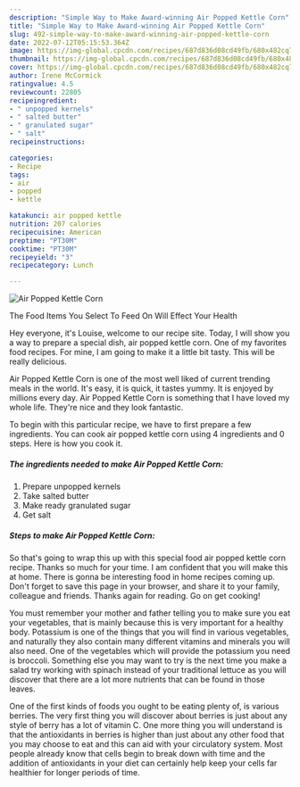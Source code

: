 ```yaml
---
description: "Simple Way to Make Award-winning Air Popped Kettle Corn"
title: "Simple Way to Make Award-winning Air Popped Kettle Corn"
slug: 492-simple-way-to-make-award-winning-air-popped-kettle-corn
date: 2022-07-12T05:15:53.364Z
image: https://img-global.cpcdn.com/recipes/687d836d08cd49fb/680x482cq70/air-popped-kettle-corn-recipe-main-photo.jpg
thumbnail: https://img-global.cpcdn.com/recipes/687d836d08cd49fb/680x482cq70/air-popped-kettle-corn-recipe-main-photo.jpg
cover: https://img-global.cpcdn.com/recipes/687d836d08cd49fb/680x482cq70/air-popped-kettle-corn-recipe-main-photo.jpg
author: Irene McCormick
ratingvalue: 4.5
reviewcount: 22805
recipeingredient:
- " unpopped kernels"
- " salted butter"
- " granulated sugar"
- " salt"
recipeinstructions:

categories:
- Recipe
tags:
- air
- popped
- kettle

katakunci: air popped kettle 
nutrition: 207 calories
recipecuisine: American
preptime: "PT30M"
cooktime: "PT30M"
recipeyield: "3"
recipecategory: Lunch

---
```



![Air Popped Kettle Corn](https://img-global.cpcdn.com/recipes/687d836d08cd49fb/680x482cq70/air-popped-kettle-corn-recipe-main-photo.jpg)

The Food Items You Select To Feed On Will Effect Your Health

Hey everyone, it's Louise, welcome to our recipe site. Today, I will show you a way to prepare a special dish, air popped kettle corn. One of my favorites food recipes. For mine, I am going to make it a little bit tasty. This will be really delicious.

Air Popped Kettle Corn is one of the most well liked of current trending meals in the world. It's easy, it is quick, it tastes yummy. It is enjoyed by millions every day. Air Popped Kettle Corn is something that I have loved my whole life. They're nice and they look fantastic.




To begin with this particular recipe, we have to first prepare a few ingredients. You can cook air popped kettle corn using 4 ingredients and 0 steps. Here is how you cook it.

<!--inarticleads1-->

##### The ingredients needed to make Air Popped Kettle Corn:

1. Prepare  unpopped kernels
1. Take  salted butter
1. Make ready  granulated sugar
1. Get  salt




<!--inarticleads2-->

##### Steps to make Air Popped Kettle Corn:





So that's going to wrap this up with this special food air popped kettle corn recipe. Thanks so much for your time. I am confident that you will make this at home. There is gonna be interesting food in home recipes coming up. Don't forget to save this page in your browser, and share it to your family, colleague and friends. Thanks again for reading. Go on get cooking!

You must remember your mother and father telling you to make sure you eat your vegetables, that is mainly because this is very important for a healthy body. Potassium is one of the things that you will find in various vegetables, and naturally they also contain many different vitamins and minerals you will also need. One of the vegetables which will provide the potassium you need is broccoli. Something else you may want to try is the next time you make a salad try working with spinach instead of your traditional lettuce as you will discover that there are a lot more nutrients that can be found in those leaves.

One of the first kinds of foods you ought to be eating plenty of, is various berries. The very first thing you will discover about berries is just about any style of berry has a lot of vitamin C. One more thing you will understand is that the antioxidants in berries is higher than just about any other food that you may choose to eat and this can aid with your circulatory system. Most people already know that cells begin to break down with time and the addition of antioxidants in your diet can certainly help keep your cells far healthier for longer periods of time.

